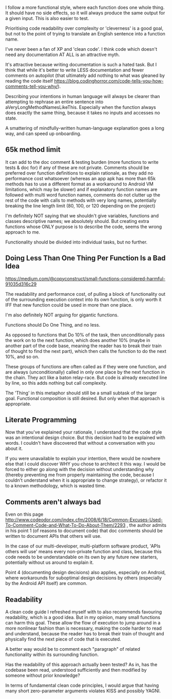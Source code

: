 I follow a more functional style, where each function does one whole thing. 
It should have no side effects, so it will always produce the same output for a given input. 
This is also easier to test.

Prioritising code readability over complexity or 'cleverness' is a good goal, 
but not to the point of trying to translate an English sentence into a function name.

I've never been a fan of XP and 'clean code'. 
I think code which doesn't need any documentation AT ALL is an attractive myth.

It's attractive because writing documentation is such a hated task.
But I think that while it's better to write LESS documentation and fewer comments on autopilot 
(that ultimately add nothing to what was gleaned by reading the code itself 
https://blog.codinghorror.com/code-tells-you-how-comments-tell-you-why/).

Describing your intentions in human language will always be clearer 
than attempting to rephrase an entire sentence into aVeryLongMethodNamesLikeThis. 
Especially when the function always does exactly the same thing, 
because it takes no inputs and accesses no state.


A smattering of mindfully-written human-language explanation goes a long way, and can speed up onboarding.


65k method limit
---------------

It can add to the doc comment & testing burden (more functions to write tests & doc for) if any of these are not private.
Comments should be preferred over function definitions to explain rationale, as they add no performance cost whatsoever (whereas an app apk has more than 65k methods has to use a different format as a workaround to Android VM limitations, which may be slower) and if explanatory function names are followed with multi word function names, comments do not clutter up the rest of the code with calls to methods with very long names, potentially breaking the line length limit (80, 100, or 120 depending on the project)


I'm definitely NOT saying that we shouldn't give variables, functions and classes descriptive names; we absolutely should. 
But creating extra functions whose ONLY purpose is to describe the code, seems the wrong approach to me.

Functionality should be divided into individual tasks, but no further. 



Doing Less Than One Thing Per Function Is a Bad Idea
------------------------------------

https://medium.com/@copyconstruct/small-functions-considered-harmful-91035d316c29

The readability and performance cost, of pulling a block of functionality out of the surrounding execution context into its own function, 
is only worth it IFF that new function could be used in more than one place.


I'm also definitely NOT arguing for gigantic functions. 

Functions should Do One Thing, and no less.

As opposed to functions that Do 10% of the task,
then unconditionally pass the work on to the next function, 
which does another 10% (maybe in another part of the code base, meaning the reader has to break their train of thought to find the next part), 
which then calls the function to do the next 10%, and so on.

These groups of functions are often called as if they were one function, 
and are always (unconditionally) called in only one place by the next function in the chain.
They act like a baton relay-race. But code is already executed line by line, so this adds nothing but call complexity.

The 'Thing' in this metaphor should still be a small subtask of the larger goal. 
Functional composition is still desired. 
But only when that approach is appropriate.


Literate Programming
--------------------

Now that you've explained your rationale, I understand that the code style was an intentional design choice. 
But this decision had to be explained with words.
I couldn't have discovered that without a conversation with you about it.

If you were unavailable to explain your intention, there would be nowhere else that I could discover WHY you chose to architect it this way. I would be forced to either go along with the decision without understanding why (thereby preventing me from properly maintaining the code, because I couldn't understand when it is appropriate to change strategy), or refactor it to a known methodology, which is wasted time.

Comments aren't always bad
-------------------------

Even on this page http://www.codeodor.com/index.cfm/2008/6/18/Common-Excuses-Used-To-Comment-Code-and-What-To-Do-About-Them/2293 , 
the author admits in his point 1 (of reasons to document code) that doc comments should be written to document APIs that others will use.

In the case of our multi-developer, multi-platform software product, 'APIs others will use' means every non-private function and class, because this code needs to be understandable on its own by any future new starters, potentially without us around to explain it.

Point 4 (documenting design decisions) also applies, especially on Android, where workarounds for suboptimal design decisions by others (especially by the Android API itself) are common.

Readability
-----------

A clean code guide I refreshed myself with to also recommends favouring readability, which is a good idea.
But in my opinion, many small functions can harm this goal. 
These allow the flow of execution to jump around in a more nonlinear fashion than is necessary,
making the code harder to read and understand, 
because the reader has to break their train of thought and physically find the next piece of code that is executed.

A better way would be to comment each "paragraph" of related functionality within its surrounding function.

Has the readability of this approach actually been tested? 
As in, has the codebase been read, understood sufficiently and then modified by someone without prior knowledge?

In terms of fundamental clean code principles, I would argue that having many short zero-parameter arguments violates KISS and possibly YAGNI.
